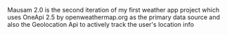 Mausam 2.0 is the second iteration of my first weather app project which uses OneApi 2.5 by openweathermap.org as the primary data source and also the Geolocation Api to actively track the user's location info
